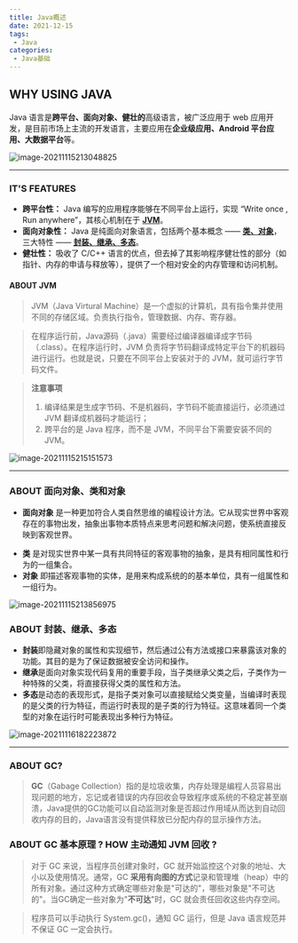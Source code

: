 ```yaml
---
title: Java概述
date: 2021-12-15
tags:
 - Java
categories:
 - Java基础
---
```


## WHY USING JAVA

Java 语言是**跨平台、面向对象、健壮的**高级语言，被广泛应用于 web 应用开发，是目前市场上主流的开发语言，主要应用在**企业级应用、Android 平台应用、大数据平台**等。

![image-20211115213048825](http://image.xiaobailx.top/images/20211115213058.png)

------



### IT'S FEATURES

- **跨平台性：** Java 编写的应用程序能够在不同平台上运行，实现 “Write once , Run anywhere”，其核心机制在于 **[JVM](#jvm)**。
- **面向对象性：** Java 是纯面向对象语言，包括两个基本概念 —— [ **类、对象**](#obj)，三大特性 —— **[封装、继承、多态](#extends)**。
- **健壮性：** 吸收了 C/C++ 语言的优点，但去掉了其影响程序健壮性的部分（如指针、内存的申请与释放等），提供了一个相对安全的内存管理和访问机制。



#### ABOUT JVM<span id="jvm"></span>

> JVM（Java Virtural Machine）是一个虚拟的计算机，具有指令集并使用不同的存储区域。负责执行指令，管理数据、内存、寄存器。

> 在程序运行前，Java源码（.java）需要经过编译器编译成字节码（.class）。在程序运行时，JVM 负责将字节码翻译成特定平台下的机器码进行运行。也就是说，只要在不同平台上安装对于的 JVM，就可运行字节码文件。

> **注意事项**
>
> 1. 编译结果是生成字节码、不是机器码，字节码不能直接运行，必须通过 JVM 翻译成机器码才能运行；
> 2. 跨平台的是 Java 程序，而不是 JVM，不同平台下需要安装不同的 JVM。

![image-20211115215151573](http://image.xiaobailx.top/images/20211115215151.png)

------



### ABOUT 面向对象、类和对象<span id="obj"></span>

* **面向对象** 是一种更加符合人类自然思维的编程设计方法。它从现实世界中客观存在的事物出发，抽象出事物本质特点来思考问题和解决问题，使系统直接反映到客观世界。

- **类** 是对现实世界中某一具有共同特征的客观事物的抽象，是具有相同属性和行为的一组集合。
- **对象** 即描述客观事物的实体，是用来构成系统的的基本单位，具有一组属性和一组行为。

![image-20211115213856975](http://image.xiaobailx.top/images/20211115213857.png)



### ABOUT 封装、继承、多态<span id="extends"></span>

- **封装**即隐藏对象的属性和实现细节，然后通过公有方法或接口来暴露该对象的功能。其目的是为了保证数据被安全访问和操作。
- **继承**是面向对象实现代码复用的重要手段，当子类继承父类之后，子类作为一种特殊的父类，将直接获得父类的属性和方法。
- **多态**是动态的表现形式，是指子类对象可以直接赋给父类变量，当编译时表现的是父类的行为特征，而运行时表现的是子类的行为特征。这意味着同一个类型的对象在运行时可能表现出多种行为特征。

![image-20211116182223872](http://image.xiaobailx.top/images/20211116182224.png)

---



### ABOUT GC?

> **GC**（Gabage Collection）指的是垃圾收集，内存处理是编程人员容易出现问题的地方，忘记或者错误的内存回收会导致程序或系统的不稳定甚至崩溃，Java提供的GC功能可以自动监测对象是否超过作用域从而达到自动回收内存的目的，Java语言没有提供释放已分配内存的显示操作方法。



### ABOUT GC 基本原理 ? HOW 主动通知 JVM 回收 ?

> 对于 GC 来说，当程序员创建对象时，GC 就开始监控这个对象的地址、大小以及使用情况。通常，GC **采用有向图的方式**记录和管理堆（heap）中的所有对象。通过这种方式确定哪些对象是"可达的"，哪些对象是"不可达的"。当GC确定一些对象为"**不可达**"时，GC 就会责任回收这些内存空间。

> 程序员可以手动执行 System.gc()，通知 GC 运行，但是 Java 语言规范并不保证 GC 一定会执行。

